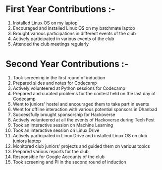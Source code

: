 # First Year Contributions :-
1. Installed Linux OS on my laptop
2. Encouraged and installed Linux OS on my batchmate laptop
3. Brought various participations in different events of the club
4. Actively participated in various events of the club
5. Attended the club meetings regularly
   
# Second Year Contributions :-
1. Took screening in the first round of induction
2. Prepared slides and notes for Codecamp
3. Actively volunteered at Python sessions for Codecamp
4. Prepared and curated problems for the contest held on the last day of Codecamp
5. Went to juniors' hostel and encouraged them to take part in events
6. Went for offline interaction with various potential sponsors in Dhanbad
7. Successfully brought sponsorship for Hackoverse
8. Actively volunteered at all the events of Hackoverse during Tech Fest
9. Took an interactive session on Machine Learning
10. Took an interactive session on Linux Drive
11. Actively participated in Linux Drive and installed Linux OS on club juniors laptop
12. Monitored club juniors' projects and guided them on various topics
13. Prepared various reports for the club
14. Responsible for Google Accounts of the club
15. Took screening and PI in the second round of induction
